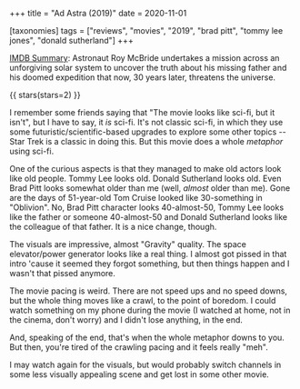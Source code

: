 +++
title = "Ad Astra (2019)"
date = 2020-11-01

[taxonomies]
tags = ["reviews", "movies", "2019", "brad pitt", "tommy lee jones",
"donald sutherland"]
+++

[IMDB Summary](https://www.imdb.com/title/tt2935510/):
Astronaut Roy McBride undertakes a mission across an unforgiving solar system
to uncover the truth about his missing father and his doomed expedition that
now, 30 years later, threatens the universe.

<!-- more -->

{{ stars(stars=2) }}

I remember some friends saying that "The movie looks like sci-fi, but it
isn't", but I have to say, it *is* sci-fi. It's not classic sci-fi, in which
they use some futuristic/scientific-based upgrades to explore some other topics
-- Star Trek is a classic in doing this. But this movie does a whole *metaphor*
using sci-fi.

One of the curious aspects is that they managed to make old actors look like
old people. Tommy Lee looks old. Donald Sutherland looks old. Even Brad Pitt
looks somewhat older than me (well, *almost* older than me). Gone are the days
of 51-year-old Tom Cruise looked like 30-something in "Oblivion". No, Brad Pitt
character looks 40-almost-50, Tommy Lee looks like the father or someone
40-almost-50 and Donald Sutherland looks like the colleague of that father. It
is a nice change, though.

The visuals are impressive, almost "Gravity" quality. The space elevator/power
generator looks like a real thing. I almost got pissed in that intro 'cause it
seemed they forgot something, but then things happen and I wasn't that pissed
anymore.

The movie pacing is weird. There are not speed ups and no speed downs, but the
whole thing moves like a crawl, to the point of boredom. I could watch
something on my phone during the movie (I watched at home, not in the cinema,
don't worry) and I didn't lose anything, in the end.

And, speaking of the end, that's when the whole metaphor downs to you. But
then, you're tired of the crawling pacing and it feels really "meh".

I may watch again for the visuals, but would probably switch channels in some
less visually appealing scene and get lost in some other movie.
